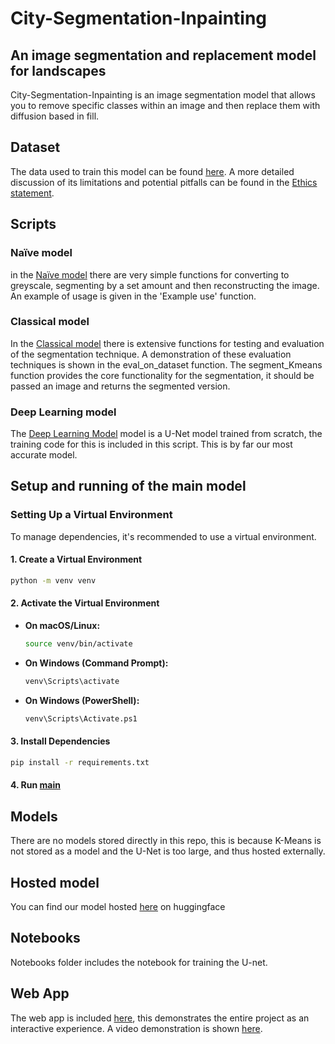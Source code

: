 # City-Segmentation-Inpainting

## An image segmentation and replacement model for landscapes
City-Segmentation-Inpainting is an image segmentation model that allows you to remove specific classes within an image and then replace them with diffusion based in fill. 

## Dataset
The data used to train this model can be found [here](https://www.coursera.org/learn/convolutional-neural-networks). A more detailed discussion of its limitations and potential pitfalls can be found in the [Ethics statement](Ethics_statement.md).

## Scripts

### Naïve model
in the [Naïve model](scripts-final/Naive.py) there are very simple functions for converting to greyscale, segmenting by a set amount and then reconstructing the image. An example of usage is given in the 'Example use' function.

### Classical model

In the [Classical model](scripts-final/ML.py) there is extensive functions for testing and evaluation of the segmentation technique. A demonstration of these evaluation techniques is shown in the eval_on_dataset function. The segment_Kmeans function provides the core functionality for the segmentation, it should be passed an image and returns the segmented version.

### Deep Learning model

The [Deep Learning Model](scripts-final/Deep-Learning.py) model is a U-Net model trained from scratch, the training code for this is included in this script. This is by far our most accurate model.

## Setup and running of the main model

### Setting Up a Virtual Environment

To manage dependencies, it's recommended to use a virtual environment.

#### 1. Create a Virtual Environment

```bash
python -m venv venv
```

#### 2. Activate the Virtual Environment

- **On macOS/Linux:**

  ```bash
  source venv/bin/activate
  ```

- **On Windows (Command Prompt):**

  ```bash
  venv\Scripts\activate
  ```

- **On Windows (PowerShell):**

  ```bash
  venv\Scripts\Activate.ps1
  ```

#### 3. Install Dependencies

```bash
pip install -r requirements.txt
```

#### 4. Run [main](main.py)

## Models

There are no models stored directly in this repo, this is because K-Means is not stored as a model and the U-Net is too large, and thus hosted externally.

## Hosted model

You can find our model hosted [here](https://huggingface.co/vihaannnn/City_Segmentation_UNet) on huggingface

## Notebooks

Notebooks folder includes the notebook for training the U-net. 

## Web App

The web app is included [here](https://city-segmentation-inpainting-gcpa28fv6enxw9ategareh.streamlit.app/), this demonstrates the entire project as an interactive experience. A video demonstration is shown [here](https://youtu.be/NKNGBUchROA).